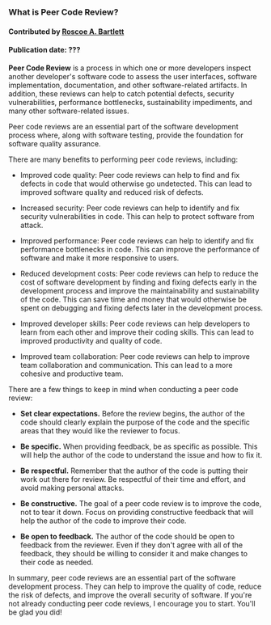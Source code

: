 ### What is Peer Code Review?
#### Contributed by  [Roscoe A. Bartlett](https://github.com/bartlett)
#### Publication date: ???

<!--- deck start --->

**Peer Code Review** is a process in which one or more developers inspect another developer's software code to assess the user interfaces, software implementation, documentation, and other software-related artifacts.
In addition, these reviews can help to catch potential defects, security vulnerabilities, performance bottlenecks, sustainability impediments, and many other software-related issues.

<!--- deck end --->

<!--- body start --->

Peer code reviews are an essential part of the software development process where, along with software testing, provide the foundation for software quality assurance.

There are many benefits to performing peer code reviews, including:

* Improved code quality: Peer code reviews can help to find and fix defects in code that would otherwise go undetected.
This can lead to improved software quality and reduced risk of defects.

* Increased security: Peer code reviews can help to identify and fix security vulnerabilities in code.
This can help to protect software from attack.

* Improved performance: Peer code reviews can help to identify and fix performance bottlenecks in code.
This can improve the performance of software and make it more responsive to users.

* Reduced development costs: Peer code reviews can help to reduce the cost of software development by finding and fixing defects early in the development process and improve the maintainability and sustainability of the code.
This can save time and money that would otherwise be spent on debugging and fixing defects later in the development process.

* Improved developer skills: Peer code reviews can help developers to learn from each other and improve their coding skills.
This can lead to improved productivity and quality of code.

* Improved team collaboration: Peer code reviews can help to improve team collaboration and communication.
This can lead to a more cohesive and productive team.

There are a few things to keep in mind when conducting a peer code review:

* **Set clear expectations.** Before the review begins, the author of the code should clearly explain the purpose of the code and the specific areas that they would like the reviewer to focus.

* **Be specific.** When providing feedback, be as specific as possible. This will help the author of the code to understand the issue and how to fix it.

* **Be respectful.** Remember that the author of the code is putting their work out there for review.
Be respectful of their time and effort, and avoid making personal attacks.

* **Be constructive.** The goal of a peer code review is to improve the code, not to tear it down.
Focus on providing constructive feedback that will help the author of the code to improve their code.

* **Be open to feedback.** The author of the code should be open to feedback from the reviewer.
Even if they don't agree with all of the feedback, they should be willing to consider it and make changes to their code as needed.

In summary, peer code reviews are an essential part of the software development process.
They can help to improve the quality of code, reduce the risk of defects, and improve the overall security of software.
If you're not already conducting peer code reviews, I encourage you to start. You'll be glad you did!

<!--- body end  --->
 
<!---
Publish: yes
Pinned: no
Topics: peer code review
--->
